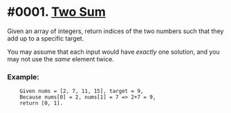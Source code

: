 # #0001. [Two Sum](https://leetcode.com/problems/two-sum/description/) 

Given an array of integers, return indices of the two numbers such that they add up to a specific target.

You may assume that each input would have _exactly_ one solution, and you may not use the _same_ element twice.

### Example:
    
```   
    Given nums = [2, 7, 11, 15], target = 9, 
    Because nums[0] = 2, nums[1] = 7 => 2+7 = 9,
    return [0, 1].
```    

 